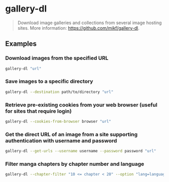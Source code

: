 # gallery-dl

> Download image galleries and collections from several image hosting sites. More information: <https://github.com/mikf/gallery-dl>.

## Examples

### Download images from the specified URL

```bash
gallery-dl "url"
```

### Save images to a specific directory

```bash
gallery-dl --destination path/to/directory "url"
```

### Retrieve pre-existing cookies from your web browser (useful for sites that require login)

```bash
gallery-dl --cookies-from-browser browser "url"
```

### Get the direct URL of an image from a site supporting authentication with username and password

```bash
gallery-dl --get-urls --username username --password password "url"
```

### Filter manga chapters by chapter number and language

```bash
gallery-dl --chapter-filter "10 <= chapter < 20" --option "lang=language_code" "url"
```
